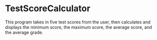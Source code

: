 # TestScoreCalculator
This program takes in five test scores from the user, then calculates and displays the minimum score, the maximum score, the average score, and the average grade.
